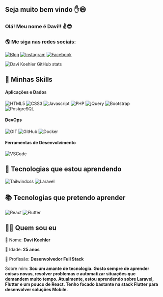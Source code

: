 ## Seja muito bem vindo ✋😄

### Olá! Meu nome é Davi!! ✌️😎
### 🌎 Me siga nas redes sociais:

[![Blog](https://img.shields.io/badge/LinkedIn-0077B5?style=for-the-badge&logo=linkedin&logoColor=white)](https://www.linkedin.com/in/davi-koehler-a6b9a7100/)
[![Instagram](https://img.shields.io/badge/Instagram-E4405F?style=for-the-badge&logo=instagram&logoColor=white)](https://www.instagram.com/davibkoehler/)
[![Facebook](https://img.shields.io/badge/Facebook-1877F2?style=for-the-badge&logo=facebook&logoColor=white)](https://www.facebook.com/davikoehler1/)


![Davi Koehler GitHub stats](https://github-readme-stats.vercel.app/api?username=davikoehler&show_icons=true&theme=dracula&title_color=FFF)


## 🚀 Minhas Skills

#### Aplicações e Dados
<div style="display: inline-block">
  <img src="https://img.shields.io/badge/HTML5-E34F26?style=for-the-badge&logo=html5&logoColor=white" alt="HTML5" align="center" />
  <img src="https://img.shields.io/badge/CSS3-1572B6?style=for-the-badge&logo=css3&logoColor=white" alt="CSS3" align="center" />
  <img src="https://img.shields.io/badge/JavaScript-323330?style=for-the-badge&logo=javascript&logoColor=F7DF1E" alt="Javascript" align="center" />
  <img src="https://img.shields.io/badge/PHP-777BB4?style=for-the-badge&logo=php&logoColor=white" alt="PHP" align="center" />
  <img src="https://img.shields.io/badge/jQuery-0769AD?style=for-the-badge&logo=jquery&logoColor=white" alt="jQuery" align="center" />
  <img src="https://img.shields.io/badge/Bootstrap-563D7C?style=for-the-badge&logo=bootstrap&logoColor=white" alt="Bootstrap" align="center" />
  <img src="https://img.shields.io/badge/PostgreSQL-316192?style=for-the-badge&logo=postgresql&logoColor=white" alt="PostgreSQL" align="center" />
</div>

#### DevOps
<div style="display: inline-block">
  <img src="https://camo.githubusercontent.com/3ea1c940cc08da19f16d17ca0c4704397dac1f12a1bb73f1174ae504c3e80a85/68747470733a2f2f696d672e736869656c64732e696f2f62616467652f2d4769742d3333333333333f7374796c653d666c6174266c6f676f3d676974" alt="GIT" align="center" />
  <img src="https://camo.githubusercontent.com/544426317a6c6226b7f6b3367232378ea367aa5001a41da4f302a77f9959909f/68747470733a2f2f696d672e736869656c64732e696f2f62616467652f2d4769744875622d3333333333333f7374796c653d666c6174266c6f676f3d676974687562" alt="GitHub" align="center" />
  <img src="https://camo.githubusercontent.com/19d2ae07f35fc74bcd25476d66b1c3324cfdb0c897eb0cef43c604708c282f83/68747470733a2f2f696d672e736869656c64732e696f2f62616467652f2d446f636b65722d3333333333333f7374796c653d666c6174266c6f676f3d646f636b6572" alt="Docker" align="center" />
</div>

#### Ferramentas de Desenvolvimento
<div style="display: inline-block">
  <img src="https://camo.githubusercontent.com/194ae9b0be9bfd4caedab16de320d3987f4c144112461590a206262d21eb769b/68747470733a2f2f696d672e736869656c64732e696f2f62616467652f2d56697375616c25323053747564696f253230436f64652d3333333333333f7374796c653d666c6174266c6f676f3d76697375616c2d73747564696f2d636f6465266c6f676f436f6c6f723d303037414343" alt="VSCode" align="center" />
</div>

## 📖 Tecnologias que estou aprendendo
<div style="display: inline-block">
  <img src="https://img.shields.io/badge/Tailwind_CSS-38B2AC?style=for-the-badge&logo=tailwind-css&logoColor=white" alt="Tailwindcss" align="center" />
  <img src="https://img.shields.io/badge/Laravel-FF2D20?style=for-the-badge&logo=laravel&logoColor=white" alt="Laravel" align="center" />
</div>
<br />

## 📚 Tecnologias que pretendo aprender
<div style="display: inline-block">
  <img src="https://img.shields.io/badge/React-20232A?style=for-the-badge&logo=react&logoColor=61DAFB" alt="React" align="center" />
  <img src="https://img.shields.io/badge/Flutter-02569B?style=for-the-badge&logo=flutter&logoColor=white" alt="Flutter" align="center" />
</div>

## 🚶‍♂️ Quem sou eu
<p>👨 Nome: <b>Davi Koehler </b></p>
<p>📅 Idade: <b>25 anos</b></p>
<p>👔 Profissão: <b>Desenvolvedor Full Stack</b></p>
<p>Sobre mim: <b>Sou um amante de tecnologia. Gosto sempre de aprender coisas novas, resolver problemas e automatizar situações que demandem muito tempo. Atualmente, estou aprendendo sobre Laravel, Flutter e um pouco de React. Tenho focado bastante na stack Flutter para desenvolver soluções Mobile.</b>
